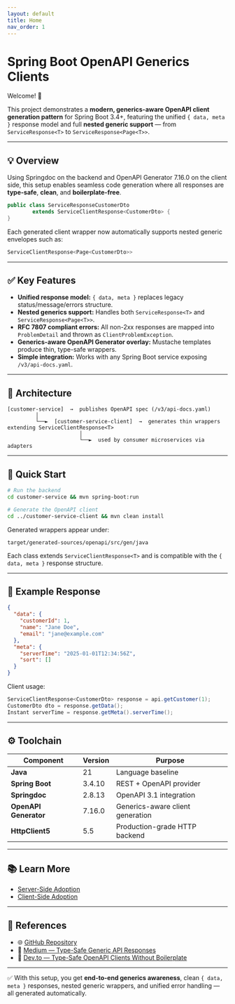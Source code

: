 ```yaml
---
layout: default
title: Home
nav_order: 1
---
```


# Spring Boot OpenAPI Generics Clients

Welcome! 👋

This project demonstrates a **modern, generics-aware OpenAPI client generation pattern** for Spring Boot 3.4+, featuring
the unified `{ data, meta }` response model and full **nested generic support** — from `ServiceResponse<T>` to
`ServiceResponse<Page<T>>`.

---

## 💡 Overview

Using Springdoc on the backend and OpenAPI Generator 7.16.0 on the client side, this setup enables seamless code
generation where all responses are **type-safe**, **clean**, and **boilerplate-free**.

```java
public class ServiceResponseCustomerDto
        extends ServiceClientResponse<CustomerDto> {
}
```

Each generated client wrapper now automatically supports nested generic envelopes such as:

```java
ServiceClientResponse<Page<CustomerDto>>
```

---

## ✅ Key Features

* **Unified response model:** `{ data, meta }` replaces legacy status/message/errors structure.
* **Nested generics support:** Handles both `ServiceResponse<T>` and `ServiceResponse<Page<T>>`.
* **RFC 7807 compliant errors:** All non-2xx responses are mapped into `ProblemDetail` and thrown as
  `ClientProblemException`.
* **Generics-aware OpenAPI Generator overlay:** Mustache templates produce thin, type-safe wrappers.
* **Simple integration:** Works with any Spring Boot service exposing `/v3/api-docs.yaml`.

---

## 🧩 Architecture

```
[customer-service]  →  publishes OpenAPI spec (/v3/api-docs.yaml)
         │
         └──►  [customer-service-client]  →  generates thin wrappers extending ServiceClientResponse<T>
                       │
                       └──►  used by consumer microservices via adapters
```

---

## 🚀 Quick Start

```bash
# Run the backend
cd customer-service && mvn spring-boot:run

# Generate the OpenAPI client
cd ../customer-service-client && mvn clean install
```

Generated wrappers appear under:

`target/generated-sources/openapi/src/gen/java`

Each class extends `ServiceClientResponse<T>` and is compatible with the `{ data, meta }` response structure.

---

## 🧱 Example Response

```json
{
  "data": {
    "customerId": 1,
    "name": "Jane Doe",
    "email": "jane@example.com"
  },
  "meta": {
    "serverTime": "2025-01-01T12:34:56Z",
    "sort": []
  }
}
```

Client usage:

```java
ServiceClientResponse<CustomerDto> response = api.getCustomer(1);
CustomerDto dto = response.getData();
Instant serverTime = response.getMeta().serverTime();
```

---

## ⚙️ Toolchain

| Component             | Version | Purpose                          |
|-----------------------|---------|----------------------------------|
| **Java**              | 21      | Language baseline                |
| **Spring Boot**       | 3.4.10  | REST + OpenAPI provider          |
| **Springdoc**         | 2.8.13  | OpenAPI 3.1 integration          |
| **OpenAPI Generator** | 7.16.0  | Generics-aware client generation |
| **HttpClient5**       | 5.5     | Production-grade HTTP backend    |

---

## 📚 Learn More

* [Server-Side Adoption](adoption/server-side-adoption.md)
* [Client-Side Adoption](adoption/client-side-adoption.md)

---

## 🔗 References

<div class="callout learn-more">
  <ul>
    <li>🌐 <a href="https://github.com/bsayli/spring-boot-openapi-generics-clients" target="_blank" rel="noopener">GitHub Repository</a></li>
    <li>📘 <a href="https://medium.com/@baris.sayli/type-safe-generic-api-responses-with-spring-boot-3-4-openapi-generator-and-custom-templates-ccd93405fb04" target="_blank" rel="noopener">Medium — Type-Safe Generic API Responses</a></li>
    <li>💬 <a href="https://dev.to/barissayli/spring-boot-openapi-generator-type-safe-generic-api-clients-without-boilerplate-3a8f" target="_blank" rel="noopener">Dev.to — Type-Safe OpenAPI Clients Without Boilerplate</a></li>
  </ul>
</div>

---

✅ With this setup, you get **end-to-end generics awareness**, clean `{ data, meta }` responses, nested generic wrappers,
and unified error handling — all generated automatically.
